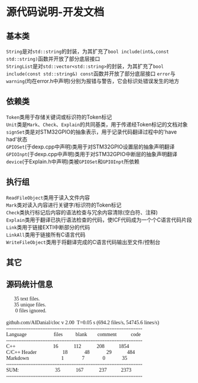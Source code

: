 # 源代码说明-开发文档

## 基本类
```String```是对```std::string```的封装，为其扩充了```bool include(int&,const std::string)```函数并开放了部分底层接口  
```StringList```是对```std::vector<std::string>```的封装，为其扩充了```bool include(const std::string&) const```函数并开放了部分底层接口
```error```与```warning```(均在error.h中声明)分别为报错与警告，它会标识处错误发生的地方

## 依赖类
```Token```类用于存储关键词或标识符的Token标记  
```Unit```类是```Mark```、```Check```、```Explain```的共同基类，用于传递经Token标记的文档对象  
```signSet```类是对STM32GPIO的抽象表示，用于记录代码翻译过程中的'have had'状态  
```GPIOSet```(于dexp.cpp中声明)类用于对STM32GPIO设置层的抽象声明翻译  
```GPIOInpt```(于dexp.cpp中声明)类用于对STM32GPIO中断层的抽象声明翻译  
```device```(于Explain.h中声明)类被```GPIOSet```和```GPIOInpt```所依赖  

## 执行组
```ReadFileObject```类用于读入文件内容  
```Mark```类对读入内容进行关键字/标识符的Token标记  
```Check```类执行标记后内容的语法检查与冗余内容清除(空白符、注释)  
```Explain```类用于翻译已执行语法检查的代码，使ICF代码成为一个个C语言代码片段  
```Link```类用于链接EXTI中断部分的代码  
```LinkAll```类用于链接所有C语言代码  
```WriteFileObject```类用于将翻译完成的C语言代码输出至文件/控制台  

## 其它


## 源码统计信息
<pre style="font-family:'Consolas';">
      35 text files.
      35 unique files.
       0 files ignored.

github.com/AlDanial/cloc v 2.00  T=0.05 s (694.2 files/s, 54745.6 lines/s)
-------------------------------------------------------------------------------
Language                     files          blank        comment           code
-------------------------------------------------------------------------------
C++                             16            112            208           1854
C/C++ Header                    18             48             29            484
Markdown                         1              7              0             35
-------------------------------------------------------------------------------
SUM:                            35            167            237           2373
-------------------------------------------------------------------------------
</pre>